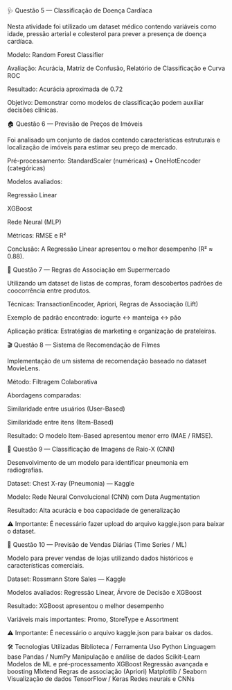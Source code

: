 🩺 Questão 5 — Classificação de Doença Cardíaca

Nesta atividade foi utilizado um dataset médico contendo variáveis como idade, pressão arterial e colesterol para prever a presença de doença cardíaca.

Modelo: Random Forest Classifier

Avaliação: Acurácia, Matriz de Confusão, Relatório de Classificação e Curva ROC

Resultado: Acurácia aproximada de 0.72

Objetivo: Demonstrar como modelos de classificação podem auxiliar decisões clínicas.

🏠 Questão 6 — Previsão de Preços de Imóveis

Foi analisado um conjunto de dados contendo características estruturais e localização de imóveis para estimar seu preço de mercado.

Pré-processamento: StandardScaler (numéricas) + OneHotEncoder (categóricas)

Modelos avaliados:

Regressão Linear

XGBoost

Rede Neural (MLP)

Métricas: RMSE e R²

Conclusão: A Regressão Linear apresentou o melhor desempenho (R² ≈ 0.88).

🛒 Questão 7 — Regras de Associação em Supermercado

Utilizando um dataset de listas de compras, foram descobertos padrões de coocorrência entre produtos.

Técnicas: TransactionEncoder, Apriori, Regras de Associação (Lift)

Exemplo de padrão encontrado: iogurte ↔ manteiga ↔ pão

Aplicação prática: Estratégias de marketing e organização de prateleiras.

🎬 Questão 8 — Sistema de Recomendação de Filmes

Implementação de um sistema de recomendação baseado no dataset MovieLens.

Método: Filtragem Colaborativa

Abordagens comparadas:

Similaridade entre usuários (User-Based)

Similaridade entre itens (Item-Based)

Resultado: O modelo Item-Based apresentou menor erro (MAE / RMSE).

🩻 Questão 9 — Classificação de Imagens de Raio-X (CNN)

Desenvolvimento de um modelo para identificar pneumonia em radiografias.

Dataset: Chest X-ray (Pneumonia) — Kaggle

Modelo: Rede Neural Convolucional (CNN) com Data Augmentation

Resultado: Alta acurácia e boa capacidade de generalização

⚠️ Importante: É necessário fazer upload do arquivo kaggle.json para baixar o dataset.

🏪 Questão 10 — Previsão de Vendas Diárias (Time Series / ML)

Modelo para prever vendas de lojas utilizando dados históricos e características comerciais.

Dataset: Rossmann Store Sales — Kaggle

Modelos avaliados: Regressão Linear, Árvore de Decisão e XGBoost

Resultado: XGBoost apresentou o melhor desempenho

Variáveis mais importantes: Promo, StoreType e Assortment

⚠️ Importante: É necessário o arquivo kaggle.json para baixar os dados.

🛠️ Tecnologias Utilizadas
Biblioteca / Ferramenta	Uso
Python	Linguagem base
Pandas / NumPy	Manipulação e análise de dados
Scikit-Learn	Modelos de ML e pré-processamento
XGBoost	Regressão avançada e boosting
Mlxtend	Regras de associação (Apriori)
Matplotlib / Seaborn	Visualização de dados
TensorFlow / Keras	Redes neurais e CNNs



